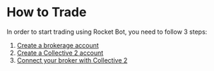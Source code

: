 # How to Trade

In order to start trading using Rocket Bot, you need to follow 3 steps:

1. [Create a brokerage account](https://rocket-bot-ai.github.io/helpcenter/brokers/)
3. [Create a Collective 2 account](./collective2_setup)
4. [Connect your broker with Collective 2](./collective2_connect)
